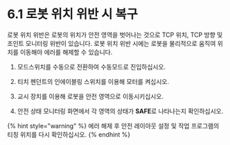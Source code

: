 ﻿# 6.1	로봇 위치 위반 시 복구

로봇 위치 위반은 로봇의 위치가 안전 영역을 벗어나는 것으로 TCP 위치, TCP 방향 및 조인트 모니터링 위반이 있습니다. 로봇 위치 위반 시에는 로봇을 물리적으로 움직여 위치를 이동해야 에러를 해제할 수 있습니다.

1.  모드스위치를 수동으로 전환하여 수동모드로 진입하십시오.


2.  티치 펜던트의 인에이블링 스위치를 이용해 모터를 켜십시오.


3.  교시 장치를 이용해 로봇을 안전 영역으로 이동시키십시오.


4.  안전 상태 모니터링 화면에서 각 영역의 상태가 **SAFE**로 나타나는지 확인하십시오.


{% hint style="warning" %}
에러 해제 후 안전 레이아웃 설정 및 작업 프로그램의 티칭 위치를 다시 확인하십시오.
{% endhint %}
